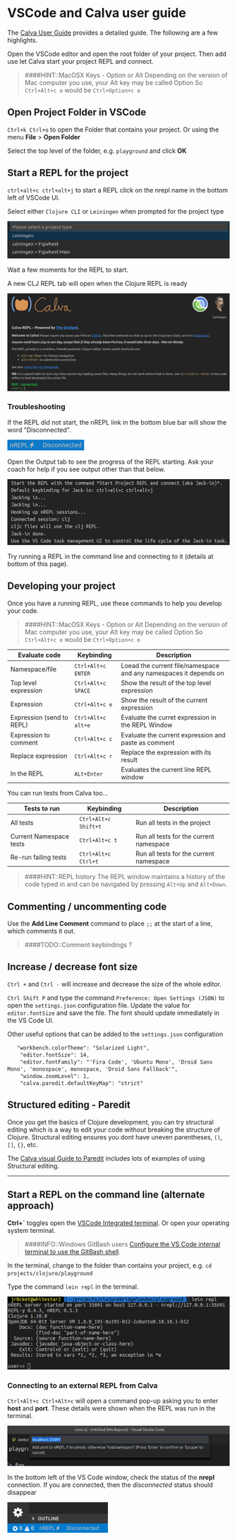 # VSCode and Calva user guide
The [Calva User Guide]() provides a detailed guide.  The following are a few highlights.

Open the VSCode editor and open the root folder of your project.  Then add use let Calva start your project REPL and connect.

> ####HINT::MacOSX Keys - Option or Alt
> Depending on the version of Mac computer you use, your Alt key may be called Option
> So `Ctrl+Alt+c e` would be `Ctrl+Option+c e`

## Open Project Folder in VSCode
`Ctrl+k Ctrl+o` to open the Folder that contains your project.  Or using the menu **File** > **Open Folder**

Select the top level of the folder, e.g. `playground` and click **OK**


## Start a REPL for the project
`ctrl+alt+c ctrl+alt+j` to start a REPL click on the nrepl name in the bottom left of VSCode UI.

Select either `Clojure CLI` or `Leiningen` when prompted for the project type

![VS Code - Calva - Start REPL - nREPL button](/images/vscode-calva-clojure-repl-connect-project-type.png)

Wait a few moments for the REPL to start.

A new CLJ REPL tab will open when the Clojure REPL is ready

![VS Code - Calva - Start REPL - nREPL button](/images/vscode-calva-clojure-repl-connect-repl-tab.png)

### Troubleshooting
If the REPL did not start, the nREPL link in the bottom blue bar will show the word "Disconnected".

![VS Code - Calva - Start REPL - nREPL button](/images/vscode-calva-clojure-repl-connect-nrepl-button.png)

Open the Output tab to see the progress of the REPL starting.  Ask your coach for help if you see output other than that below.

![VS Code - Calva - Start REPL - nREPL button](/images/vscode-calva-clojure-repl-connect-output.png)

Try running a REPL in the command line and connecting to it (details at bottom of this page).


## Developing your project ##
Once you have a running REPL, use these commands to help you develop your code.

> ####HINT::MacOSX Keys - Option or Alt
> Depending on the version of Mac computer you use, your Alt key may be called Option
> So `Ctrl+Alt+c e` would be `Ctrl+Option+c e`

| Evaluate code             | Keybinding         | Description                                                          |
|---------------------------|--------------------|----------------------------------------------------------------------|
| Namespace/file            | `Ctrl+Alt+c ENTER` | Loead the current file/namespace and any namespaces it depends on    |
| Top level expression      | `Ctrl+Alt+c SPACE` | Show the result of the top level expression                          |
| Expression                | `Ctrl+Alt+c e`     | Show the result of the current expression                            |
| Expression (send to REPL) | `Ctrl+Alt+c alt+e` | Evaluate the curret expression in the REPL Window                    |
| Expression to comment     | `Ctrl+Alt+c c`     | Evaluate the current expression and paste as comment                 |
| Replace expression        | `Ctrl+Alt+c r`     | Replace the expression with its result                               |
| In the REPL               | `ALt+Enter`        | Evaluates the current line REPL window                               |

You can run tests from Calva too...

| Tests to run            | Keybinding           | Description                             |
|-------------------------|----------------------|-----------------------------------------|
| All tests               | `Ctrl+Alt+c Shift+t` | Run all tests in the project            |
| Current Namespace tests | `Ctrl+Alt+c t`       | Run all tests for the current namespace |
| Re-run failing tests    | `Ctrl+Alt+c Ctrl+t`  | Run all tests for the current namespace |

> ####HINT::REPL history
> The REPL window maintains a history of the code typed in and can be navigated by pressing `Alt+Up` and `Alt+Down`.


## Commenting / uncommenting code
Use the **Add Line Comment** command to place `;;` at the start of a line, which comments it out.

> ####TODO::Comment keybindings ?


## Increase / decrease font size
`Ctrl +` and `Ctrl -` will increase and decrease the size of the whole editor.

`Ctrl Shift P` and type the command `Preference: Open Settings (JSON)` to open the `settings.json` configuration file.  Update the value for `editor.fontSize` and save the file.  The font should update immediately in the VS Code UI.

Other useful options that can be added to the `settings.json` configuration

```
   "workbench.colorTheme": "Solarized Light",
    "editor.fontSize": 14,
    "editor.fontFamily": "'Fira Code', 'Ubuntu Mono', 'Droid Sans Mono', 'monospace', monospace, 'Droid Sans Fallback'",
    "window.zoomLevel": 1,
    "calva.paredit.defaultKeyMap": "strict"
```


## Structured editing - Paredit

Once you get the basics of Clojure development, you can try structural editing which is a way to edit your code without breaking the structure of Clojure.  Structural editing ensures you dont have uneven parentheses, `()`, `[]`, `{}`, etc.

The [Calva visual Guide to Paredit](https://calva.io/paredit/) includes lots of examples of using Structural editing.


---

## Start a REPL on the command line (alternate approach)
**Ctrl+`** toggles open the [VSCode Integrated terminal](https://code.visualstudio.com/docs/editor/integrated-terminal).  Or open your operating system terminal.

> ####INFO::Windows GitBash users
> [Configure the VS Code internal terminal to use the GitBash shell](https://code.visualstudio.com/docs/editor/integrated-terminal#_configuration).

In the terminal, change to the folder than contains your project, e.g. `cd projects/clojure/playground`

Type the command `lein repl` in the terminal.

![VS Code Terminal - Clojure REPL running](/images/vscode-calva-terminal-repl-running.png)


### Connecting to an external REPL from Calva

`Ctrl+Alt+c Ctrl+Alt+c` will open a command pop-up asking you to enter **host** and **port**. These details were shown when the REPL was run in the terminal.

![Calva - connect to running REPL](/images/vscode-calva-connect-host-and-port.png)

In the bottom left of the VS Code window, check the status of the **nrepl** connection.  If you are connected, then the *disconnected* status should disappear

![Calva - nrepl disconnected](/images/vscode-calva-nrepl-disconnected.png)
